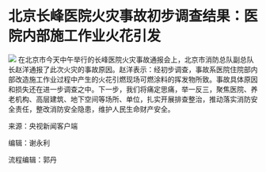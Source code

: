 # 北京长峰医院火灾事故初步调查结果：医院内部施工作业火花引发

![](https://inews.gtimg.com/om_bt/O0Ylu9kUmtd5SOAgmtap0gPS6ZJHhNxy_PYyhAKqzGlxAAA/1000)
在北京市今天中午举行的长峰医院火灾事故通报会上，北京市消防总队副总队长赵洋通报了此次火灾的事故原因。赵洋表示：经初步调查，事故系医院住院部内部改造施工作业过程中产生的火花引燃现场可燃涂料的挥发物所致。事故具体原因和损失还在进一步调查之中。下一步，我们将痛定思痛，举一反三，聚焦医院、养老机构、高层建筑、地下空间等场所、单位，扎实开展排查整治，推动落实消防安全责任，整改消防安全隐患，维护人民生命财产安全。

来源：央视新闻客户端

编辑：谢永利

流程编辑：郭丹

